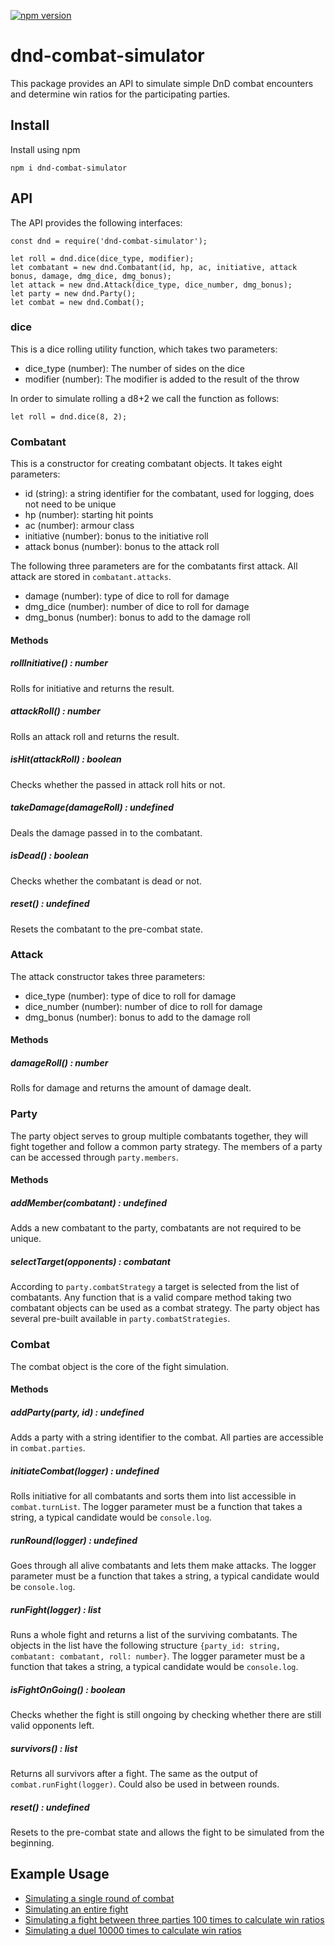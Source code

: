 [![npm version](https://badge.fury.io/js/dnd-combat-simulator.svg)](https://badge.fury.io/js/dnd-combat-simulator)

# dnd-combat-simulator
This package provides an API to simulate simple DnD combat encounters and determine win ratios for the participating parties.

## Install
Install using npm
```
npm i dnd-combat-simulator
```

## API
The API provides the following interfaces:
```
const dnd = require('dnd-combat-simulator');

let roll = dnd.dice(dice_type, modifier);
let combatant = new dnd.Combatant(id, hp, ac, initiative, attack bonus, damage, dmg_dice, dmg_bonus);
let attack = new dnd.Attack(dice_type, dice_number, dmg_bonus);
let party = new dnd.Party();
let combat = new dnd.Combat();
```

### dice
This is a dice rolling utility function, which takes two parameters:
- dice_type (number): The number of sides on the dice
- modifier (number): The modifier is added to the result of the throw

In order to simulate rolling a d8+2 we call the function as follows:
```
let roll = dnd.dice(8, 2);
```

### Combatant
This is a constructor for creating combatant objects. It takes eight parameters:
- id (string): a string identifier for the combatant, used for logging, does not need to be unique
- hp (number): starting hit points
- ac (number): armour class
- initiative (number): bonus to the initiative roll
- attack bonus (number): bonus to the attack roll

The following three parameters are for the combatants first attack. All attack are stored in ```combatant.attacks```.
- damage (number): type of dice to roll for damage
- dmg_dice (number): number of dice to roll for damage
- dmg_bonus (number): bonus to add to the damage roll

#### Methods
##### rollInitiative() : number
Rolls for initiative and returns the result.
##### attackRoll() : number
Rolls an attack roll and returns the result.
##### isHit(attackRoll) : boolean
Checks whether the passed in attack roll hits or not.
##### takeDamage(damageRoll) : undefined
Deals the damage passed in to the combatant.
##### isDead() : boolean
Checks whether the combatant is dead or not.
##### reset() : undefined
Resets the combatant to the pre-combat state.

### Attack
The attack constructor takes three parameters:
- dice_type (number): type of dice to roll for damage
- dice_number (number): number of dice to roll for damage
- dmg_bonus (number): bonus to add to the damage roll

#### Methods
##### damageRoll() : number
Rolls for damage and returns the amount of damage dealt.

### Party
The party object serves to group multiple combatants together, they will fight together and follow a common party strategy. The members of a party can be accessed through ```party.members```.

#### Methods
##### addMember(combatant) : undefined
Adds a new combatant to the party, combatants are not required to be unique.
##### selectTarget(opponents) : combatant
According to ```party.combatStrategy``` a target is selected from the list of combatants. Any function that is a valid compare method taking two combatant objects can be used as a combat strategy. The party object has several pre-built available in ```party.combatStrategies```.


### Combat
The combat object is the core of the fight simulation.

#### Methods
##### addParty(party, id) : undefined
Adds a party with a string identifier to the combat. All parties are accessible in ```combat.parties```.
##### initiateCombat(logger) : undefined
Rolls initiative for all combatants and sorts them into list accessible in ```combat.turnList```. The logger parameter must be a function that takes a string, a typical candidate would be ```console.log```.
##### runRound(logger) : undefined
Goes through all alive combatants and lets them make attacks. The logger parameter must be a function that takes a string, a typical candidate would be ```console.log```.
##### runFight(logger) : list
Runs a whole fight and returns a list of the surviving combatants. The objects in the list have the following structure ```{party_id: string, combatant: combatant, roll: number}```. The logger parameter must be a function that takes a string, a typical candidate would be ```console.log```.
##### isFightOnGoing() : boolean
Checks whether the fight is still ongoing by checking whether there are still valid opponents left.
##### survivors() : list
Returns all survivors after a fight. The same as the output of ```combat.runFight(logger)```. Could also be used in between rounds.
##### reset() : undefined
Resets to the pre-combat state and allows the fight to be simulated from the beginning.

## Example Usage
- [Simulating a single round of combat](https://github.com/Eddykasp/dnd-combat-sim/blob/master/test/combat_example_round.js)
- [Simulating an entire fight](https://github.com/Eddykasp/dnd-combat-sim/blob/master/test/combat_example_fight.js)
- [Simulating a fight between three parties 100 times to calculate win ratios](https://github.com/Eddykasp/dnd-combat-sim/blob/master/test/multi_combat_simulation_example.js)
- [Simulating a duel 10000 times to calculate win ratios](https://github.com/Eddykasp/dnd-combat-sim/blob/master/test/duel_example.js)
